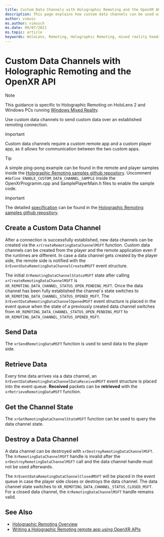 ```yaml
---
title: Custom Data Channels with Holographic Remoting and the OpenXR API
description: This page explains how custom data channels can be used with the OpenXR API to send user data over the already established Holographic Remoting connection.
author: vimusc
ms.author: vimusch
ms.date: 09/07/2021
ms.topic: article
keywords: HoloLens, Remoting, Holographic Remoting, mixed reality headset, windows mixed reality headset, virtual reality headset, data channels
---
```


# Custom Data Channels with Holographic Remoting and the OpenXR API

> [!NOTE]
> This guidance is specific to Holographic Remoting on HoloLens 2 and Windows PCs running [Windows Mixed Reality](../../discover/navigating-the-windows-mixed-reality-home.md).

Use custom data channels to send custom data over an established remoting connection.

> [!IMPORTANT]
> Custom data channels require a custom remote app and a custom player app, as it allows for communication between the two custom apps.

> [!TIP]
> A simple ping-pong example can be found in the remote and player samples inside the [Holographic Remoting samples github repository](https://github.com/microsoft/MixedReality-HolographicRemoting-Samples).
>Uncomment ```#define ENABLE_CUSTOM_DATA_CHANNEL_SAMPLE``` inside the OpenXrProgramm.cpp and SamplePlayerMain.h files to enable the sample code.

> [!IMPORTANT]
> The detailed [specification](https://htmlpreview.github.io/?https://github.com/microsoft/MixedReality-HolographicRemoting-Samples/blob/main/remote_openxr/specification.html) can be found in the [Holographic Remoting samples github repository](https://github.com/microsoft/MixedReality-HolographicRemoting-Samples).


## Create a Custom Data Channel

After a connection is successfully established, new data channels can be created via the ```xrCreateRemotingDataChannelMSFT``` function.
Custom data channels can be created from the player and the remote application even if the runtimes are different.
In case a data channel gets created by the player side, the remote side is notified with the ```XrEventDataRemotingDataChannelCreatedMSFT``` event structure.

The initial ```XrRemotingDataChannelStatusMSFT``` state after calling ```xrCreateRemotingDataChannelMSFT``` is ```XR_REMOTING_DATA_CHANNEL_STATUS_OPEN_PENDING_MSFT```.
Once the data channel has been fully established the channel`s state switches to ```XR_REMOTING_DATA_CHANNEL_STATUS_OPENED_MSFT```.
The ```XrEventDataRemotingDataChannelOpenedMSFT``` event structure is placed in the event queue when the state of a previously created data channel switches from ```XR_REMOTING_DATA_CHANNEL_STATUS_OPEN_PENDING_MSFT``` to ```XR_REMOTING_DATA_CHANNEL_STATUS_OPENED_MSFT```.

## Send Data

The ```xrSendRemotingDataMSFT``` function is used to send data to the player side.

## Retrieve Data

Every time data arrives via a data channel, an ```XrEventDataRemotingDataChannelDataReceivedMSFT``` event structure is placed into the event queue.
**Received** packets can be **retrieved** with the ```xrRetrieveRemotingDataMSFT``` function.

## Get the Channel State

The ```xrGetRemotingDataChannelStateMSFT``` function can be used to query the data channel state.

## Destroy a Data Channel

A data channel can be destroyed with ```xrDestroyRemotingDataChannelMSFT```.
The ```XrRemotingDataChannelMSFT``` handle is invalid after the ```xrDestroyRemotingDataChannelMSFT``` call and the data channel handle must not be used afterwards.

The ```XrEventDataRemotingDataChannelClosedMSFT``` will be placed in the event queue in case the player side closes or destroys the data channel.
The data channel state switches to ```XR_REMOTING_DATA_CHANNEL_STATUS_CLOSED_MSFT```.
For a closed data channel, the ```XrRemotingDataChannelMSFT``` handle remains valid.

## See Also
* [Holographic Remoting Overview](holographic-remoting-overview.md)
* [Writing a Holographic Remoting remote app using OpenXR APIs](holographic-remoting-create-remote-openxr.md)
